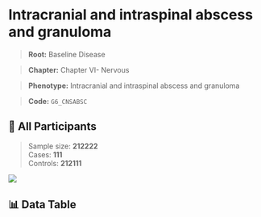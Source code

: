# Intracranial and intraspinal abscess and granuloma

> **Root:** Baseline Disease  

> **Chapter:** Chapter VI- Nervous  

> **Phenotype:** Intracranial and intraspinal abscess and granuloma  

> **Code:** `G6_CNSABSC`

## 🧪 All Participants  
> Sample size: **212222**  
> Cases: **111**  
> Controls: **212111**
<img src="/Sensitive/Figures/ALL/Incidence/G6_CNSABSC.png"/>

## 📊 Data Table
<CsvTableMRF src="/Sensitive/Data/ALL/Incidence/COX_G6_CNSABSC.csv"/>

